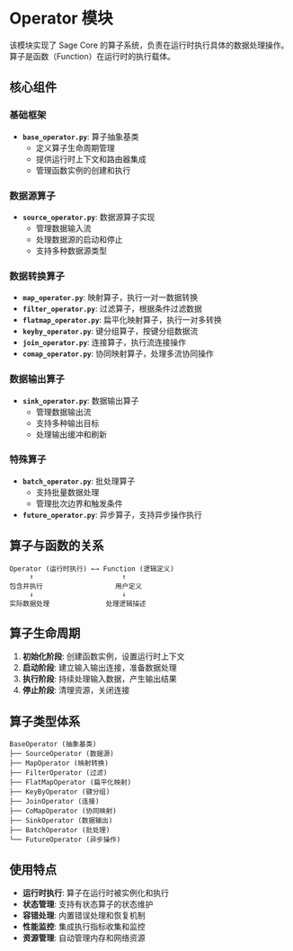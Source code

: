 # Operator 模块

该模块实现了 Sage Core 的算子系统，负责在运行时执行具体的数据处理操作。算子是函数（Function）在运行时的执行载体。

## 核心组件

### 基础框架
- **`base_operator.py`**: 算子抽象基类
  - 定义算子生命周期管理
  - 提供运行时上下文和路由器集成
  - 管理函数实例的创建和执行

### 数据源算子
- **`source_operator.py`**: 数据源算子实现
  - 管理数据输入流
  - 处理数据源的启动和停止
  - 支持多种数据源类型

### 数据转换算子
- **`map_operator.py`**: 映射算子，执行一对一数据转换
- **`filter_operator.py`**: 过滤算子，根据条件过滤数据
- **`flatmap_operator.py`**: 扁平化映射算子，执行一对多转换
- **`keyby_operator.py`**: 键分组算子，按键分组数据流
- **`join_operator.py`**: 连接算子，执行流连接操作
- **`comap_operator.py`**: 协同映射算子，处理多流协同操作

### 数据输出算子
- **`sink_operator.py`**: 数据输出算子
  - 管理数据输出流
  - 支持多种输出目标
  - 处理输出缓冲和刷新

### 特殊算子
- **`batch_operator.py`**: 批处理算子
  - 支持批量数据处理
  - 管理批次边界和触发条件
- **`future_operator.py`**: 异步算子，支持异步操作执行

## 算子与函数的关系

```
Operator (运行时执行) ←→ Function (逻辑定义)
     ↑                      ↑
包含并执行                  用户定义
     ↓                      ↓
实际数据处理              处理逻辑描述
```

## 算子生命周期

1. **初始化阶段**: 创建函数实例，设置运行时上下文
2. **启动阶段**: 建立输入输出连接，准备数据处理
3. **执行阶段**: 持续处理输入数据，产生输出结果  
4. **停止阶段**: 清理资源，关闭连接

## 算子类型体系

```
BaseOperator (抽象基类)
├── SourceOperator (数据源)
├── MapOperator (映射转换)
├── FilterOperator (过滤)
├── FlatMapOperator (扁平化映射)
├── KeyByOperator (键分组)
├── JoinOperator (连接)
├── CoMapOperator (协同映射)
├── SinkOperator (数据输出)
├── BatchOperator (批处理)
└── FutureOperator (异步操作)
```

## 使用特点

- **运行时执行**: 算子在运行时被实例化和执行
- **状态管理**: 支持有状态算子的状态维护
- **容错处理**: 内置错误处理和恢复机制
- **性能监控**: 集成执行指标收集和监控
- **资源管理**: 自动管理内存和网络资源

